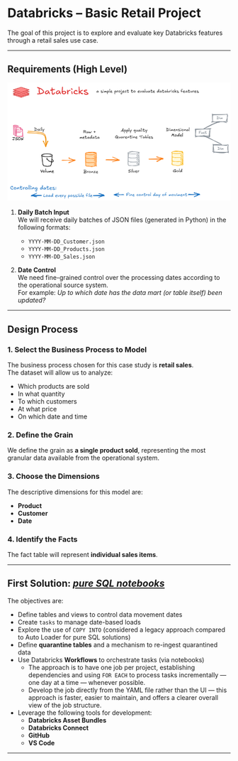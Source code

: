 # Databricks – Basic Retail Project

The goal of this project is to explore and evaluate key Databricks features through a retail sales use case.

---

## Requirements (High Level)

![Requirements Diagram](excalidraw/requirements.png)

1. **Daily Batch Input**  
   We will receive daily batches of JSON files (generated in Python) in the following formats:
   - `YYYY-MM-DD_Customer.json`
   - `YYYY-MM-DD_Products.json`
   - `YYYY-MM-DD_Sales.json`

2. **Date Control**  
   We need fine-grained control over the processing dates according to the operational source system.  
   For example: *Up to which date has the data mart (or table itself) been updated?*

---

## Design Process

### 1. Select the Business Process to Model
The business process chosen for this case study is **retail sales**.  
The dataset will allow us to analyze:
- Which products are sold
- In what quantity
- To which customers
- At what price
- On which date and time

### 2. Define the Grain
We define the grain as **a single product sold**, representing the most granular data available from the operational system.

### 3. Choose the Dimensions
The descriptive dimensions for this model are:
- **Product**
- **Customer**
- **Date**

### 4. Identify the Facts
The fact table will represent **individual sales items**.

---

## First Solution: [*pure SQL notebooks*](First_solution.md)

The objectives are:

- Define tables and views to control data movement dates  
- Create `tasks` to manage date-based loads  
- Explore the use of `COPY INTO` (considered a legacy approach compared to Auto Loader for pure SQL solutions)  
- Define **quarantine tables** and a mechanism to re-ingest quarantined data  
- Use Databricks **Workflows** to orchestrate tasks (via notebooks)  
  - The approach is to have one job per project, establishing dependencies and using ```FOR EACH``` to process tasks incrementally — one day at a time — whenever possible.
  - Develop the job directly from the YAML file rather than the UI — this approach is faster, easier to maintain, and offers a clearer overall view of the job structure.
- Leverage the following tools for development:
  - **Databricks Asset Bundles**
  - **Databricks Connect**
  - **GitHub**
  - **VS Code**

---


